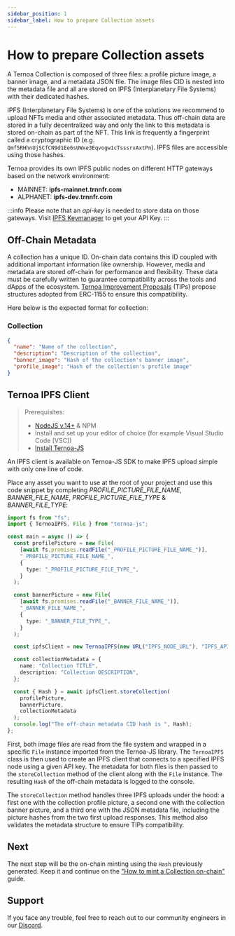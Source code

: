 ```yaml
---
sidebar_position: 1
sidebar_label: How to prepare Collection assets
---
```


# How to prepare Collection assets

A Ternoa Collection is composed of three files: a profile picture image, a banner image, and a metadata JSON file. The image files CID is nested into the metadata file and all are stored on IPFS (Interplanetary File Systems) with their dedicated hashes.

IPFS (Interplanetary File Systems) is one of the solutions we recommend to upload NFTs media and other associated metadata. Thus off-chain data are stored in a fully decentralized way and only the link to this metadata is stored on-chain as part of the NFT. This link is frequently a fingerprint called a cryptographic ID (e.g. `Qmf5RHhnUjSCfCN9d1Ee6sUWxe3Eqvogw1cTsssrxAxtPn`). IPFS files are accessible using those hashes.

Ternoa provides its own IPFS public nodes on different HTTP gateways based on the network environment:

- MAINNET: **ipfs-mainnet.trnnfr.com**
- ALPHANET: **ipfs-dev.trnnfr.com**

:::info
Please note that an _api-key_ is needed to store data on those gateways. Visit [IPFS Keymanager](https://ipfs-key-manager-git-dev-ternoa.vercel.app/) to get your API Key.
:::

## Off-Chain Metadata

A collection has a unique ID. On-chain data contains this ID coupled with additional important information like ownership. However, media and metadata are stored off-chain for performance and flexibility. These data must be carefully written to guarantee compatibility across the tools and dApps of the ecosystem. [Ternoa Improvement Proposals](https://github.com/capsule-corp-ternoa/ternoa-proposals/tree/main/TIPs) (TIPs) propose structures adopted from ERC-1155 to ensure this compatibility.

Here below is the expected format for collection:

### Collection

```json
{
  "name": "Name of the collection",
  "description": "Description of the collection",
  "banner_image": "Hash of the collection's banner image",
  "profile_image": "Hash of the collection's profile image"
}
```

## Ternoa IPFS Client

> Prerequisites:
>
> - [NodeJS v.14+](https://nodejs.org/en/download/) & NPM
> - Install and set up your editor of choice (for example Visual Studio Code [VSC])
> - [Install Ternoa-JS](/for-developers/get-started/install-ternoa-js#step-1-install-ternoa-js)

An IPFS client is available on Ternoa-JS SDK to make IPFS upload simple with only one line of code.

Place any asset you want to use at the root of your project and use this code snippet by completing _PROFILE_PICTURE_FILE_NAME_, _BANNER_FILE_NAME_, _PROFILE_PICTURE_FILE_TYPE_ & _BANNER_FILE_TYPE_:

```typescript showLineNumbers
import fs from "fs";
import { TernoaIPFS, File } from "ternoa-js";

const main = async () => {
  const profilePicture = new File(
    [await fs.promises.readFile("_PROFILE_PICTURE_FILE_NAME_")],
    "_PROFILE_PICTURE_FILE_NAME_",
    {
      type: "_PROFILE_PICTURE_FILE_TYPE_",
    }
  );

  const bannerPicture = new File(
    [await fs.promises.readFile("_BANNER_FILE_NAME_")],
    "_BANNER_FILE_NAME_",
    {
      type: "_BANNER_FILE_TYPE_",
    }
  );

  const ipfsClient = new TernoaIPFS(new URL("IPFS_NODE_URL"), "IPFS_API_KEY");

  const collectionMetadata = {
    name: "Collection TITLE",
    description: "Collection DESCRIPTION",
  };

  const { Hash } = await ipfsClient.storeCollection(
    profilePicture,
    bannerPicture,
    collectionMetadata
  );
  console.log("The off-chain metadata CID hash is ", Hash);
};
```

First, both image files are read from the file system and wrapped in a specific `File` instance imported from the Ternoa-JS library. The `TernoaIPFS` class is then used to create an IPFS client that connects to a specified IPFS node using a given API key. The metadata for both files is then passed to the `storeCollection` method of the client along with the `File` instance. The resulting `Hash` of the off-chain metadata is logged to the console.

The `storeCollection` method handles three IPFS uploads under the hood: a first one with the collection profile picture, a second one with the collection banner picture, and a third one with the JSON metadata file, including the picture hashes from the two first upload responses. This method also validates the metadata structure to ensure TIPs compatibility.

## Next

The next step will be the on-chain minting using the `Hash` previously generated. Keep it and continue on the ["How to mint a Collection on-chain"](/for-developers/guides/collection/create-collection/mint-collection) guide.

## Support

If you face any trouble, feel free to reach out to our community engineers in our [Discord](https://discord.gg/fUmBkPpnRu).
